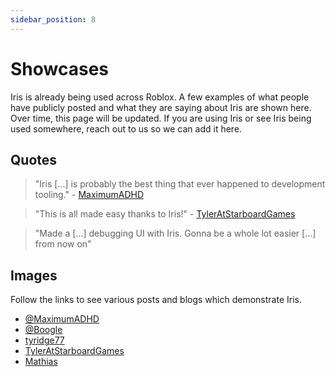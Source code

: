 ```yaml
---
sidebar_position: 8
---
```


# Showcases

Iris is already being used across Roblox. A few examples of what people have publicly posted and what they are saying about Iris are shown here. Over time, this page will be updated. If you are using Iris or see Iris being used somewhere, reach out to us so we can add it here.

## Quotes

> "Iris [...] is probably the best thing that ever happened to development tooling." - [MaximumADHD](https://x.com/MaximumADHD/status/1763048015936225326)

> "This is all made easy thanks to Iris!" - [TylerAtStarboardGames](https://medium.com/@tyleratstarboardgames/using-iris-to-clean-up-my-plugin-workflow-e66a2886498f)

> "Made a [...] debugging UI with Iris. Gonna be a whole lot easier [...] from now on"

## Images
Follow the links to see various posts and blogs which demonstrate Iris.

- [@MaximumADHD](https://x.com/MaximumADHD/status/1763048015936225326)
- [@Boogle](https://x.com/LeBoogle/status/1772384187426709879)
- [tyridge77](https://devforum.roblox.com/t/pathfinding-in-large-rpg-games-discussion-about-the-best-pathfinding-methods-for-roblox/3084075/29)
- [TylerAtStarboardGames](https://medium.com/@tyleratstarboardgames/using-iris-to-clean-up-my-plugin-workflow-e66a2886498f)
- [Mathias](https://x.com/matelgaard/status/1878577315359400253)
